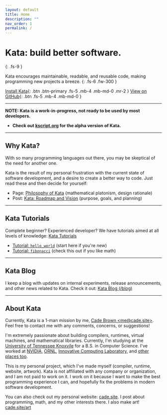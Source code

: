 ```yaml
---
layout: default
title: Home
description: ""
nav_order: 1
permalink: /
---
```



<!-- slogans:

Kata: A better way to code.

Kata: Programming for the future.

Kata: The easy way to program.
Kata: The easy way to code.
Kata: An easier way to code.
Kata: Software that just works.
Kata: Software doesn't have to suck.
Kata: Build better software.
Kata: Make better software.
Kata: The better way to build software
-->

# Kata: build better software.
{: .fs-9 }

Kata encourages maintainable, readable, and reusable code, making programming new projects a breeze.
{: .fs-6 .fw-300 }

[Install Kata](/install){: .btn .btn-primary .fs-5 .mb-4 .mb-md-0 .mr-2 } [View on GitHub](https://github.com/just-the-docs/just-the-docs){: .btn .fs-5 .mb-4 .mb-md-0 }

---

**NOTE: Kata is a work-in-progress, not ready to be used by most developers.** 

  * **Check out [kscript.org](https://kscript.org) for the alpha version of Kata.**

---

## Why Kata?

With so many programming languages out there, you may be skeptical of the need for another one. 

Kata is the result of my personal frustration with the current state of software development, and a desire to create a better way to code. Just read these and then decide for yourself:

  * Page: [Philosophy of Kata](/philosophy) (mathematical platonism, design rationale)
  * Post: [Kata: Roadmap and Vision](/blog/roadmap-vision) (purpose, goals, and planning)

---

## Kata Tutorials

Complete beginner? Experienced developer? We have tutorials aimed at all levels of knowledge: [Kata Tutorials](/tut/)

  * [Tutorial: `hello_world`](https://kata.guide/tut/hello_world) (start here if you're new)
  * [Tutorial: `fibonacci`](https://kata.guide/tut/fibonacci) (check this out if you like math)

---

## Kata Blog

I keep a blog with updates on internal experiments, release announcements, and other news related to Kata. Check it out: [Kata Blog (/blog)](/blog)

---

## About Kata

Currently, Kata is a 1-man mission by me, [Cade Brown &lt;me@cade.site&gt;](mailto:me@cade.site). Feel free to contact me with any comments, concerns, or suggestions!

I'm extremely passionate about building compilers, runtimes, virtual machines, and mathematical libraries. Currently, I'm studying at the [University of Tennessee Knoxvile](https://www.utk.edu/) for a B.S. in Computer Science. I've worked at [NVIDIA](https://www.nvidia.com/), [ORNL](https://ornl.gov), [Innovative Computing Laboratory](https://icl.utk.edu/), and [other places too](https://cade.site/about). 

This is my personal project, which I've made myself (compiler, runtime, website, artwork). Kata is not affiliated with any company or organization, and I am not paid to work on it. I work on it because I want to make the best programming experience I can, and hopefully fix the problems in modern software development.

You can also check out my personal website: [cade.site](https://cade.site). I post about programming, math, and my other interests there. I also make art! [cade.site/art](https://cade.site/art)
